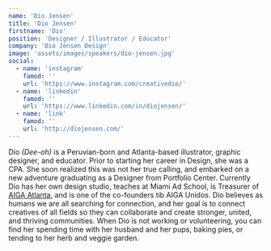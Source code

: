 ```yaml
---
name: 'Dio Jensen'
title: 'Dio Jensen'
firstname: 'Dio'
position: 'Designer / Illustrator / Educator'
company: 'Dio Jensen Design'
image: 'assets/images/speakers/dio-jensen.jpg'
social:
  - name: 'instagram'
    famod: ''
    url: 'https://www.instagram.com/creativedio/'
  - name: 'linkedin'
    famod: ''
    url: 'https://www.linkedin.com/in/diojensen/'
  - name: 'link'
    famod: ''
    url: 'http://diojensen.com/'
---
```


Dio *(Dee-oh)* is a Peruvian-born and Atlanta-based illustrator, graphic designer, and educator. Prior to starting her career in Design, she was a CPA. She soon realized this was not her true calling, and embarked on a new adventure graduating as a Designer from Portfolio Center. Currently Dio has her own design studio, teaches at Miami Ad School, is Treasurer of [AIGA Atlanta](https://atlanta.aiga.org/), and is one of the co-founders tib AIGA Unidos. Dio believes as humans we are all searching for connection, and her goal is to connect creatives of all fields so they can collaborate and create stronger, united, and thriving communities. When Dio is not working or volunteering, you can find her spending time with her husband and her pups, baking pies, or tending to her herb and veggie garden.
